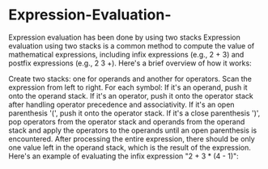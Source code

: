 # Expression-Evaluation-
Expression evaluation has been done by using two stacks 
Expression evaluation using two stacks is a common method to compute the value of mathematical expressions, including infix expressions (e.g., 2 + 3) and postfix expressions (e.g., 2 3 +). Here's a brief overview of how it works:

Create two stacks: one for operands and another for operators.
Scan the expression from left to right.
For each symbol:
If it's an operand, push it onto the operand stack.
If it's an operator, push it onto the operator stack after handling operator precedence and associativity.
If it's an open parenthesis '(', push it onto the operator stack.
If it's a close parenthesis ')', pop operators from the operator stack and operands from the operand stack and apply the operators to the operands until an open parenthesis is encountered.
After processing the entire expression, there should be only one value left in the operand stack, which is the result of the expression.
Here's an example of evaluating the infix expression "2 + 3 * (4 - 1)":
